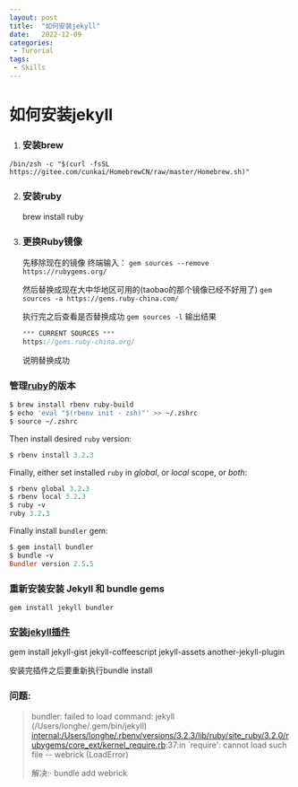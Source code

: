 ```yaml
---
layout: post
title:  "如何安装jekyll"
date:   2022-12-09
categories:
 - Turorial
tags:
 - Skills
---
```


# 如何安装jekyll

1. ### 安装brew

```
/bin/zsh -c "$(curl -fsSL https://gitee.com/cunkai/HomebrewCN/raw/master/Homebrew.sh)"
```

2. ### 安装ruby

   brew install ruby

3. ### 更换Ruby镜像

   先移除现在的镜像
   终端输入：
   `gem sources --remove https://rubygems.org/`

   然后替换成现在大中华地区可用的(taobao的那个镜像已经不好用了)
   `gem sources -a https://gems.ruby-china.com/`

   执行完之后查看是否替换成功
   `gem sources -l`
   输出结果

   

   ```cpp
   *** CURRENT SOURCES ***
   https://gems.ruby-china.org/
   ```

   说明替换成功

### 管理[ruby](https://stackoverflow.com/questions/77851863/bundle-exec-jekyll-serve-not-working-locally)的版本

```bash
$ brew install rbenv ruby-build
$ echo 'eval "$(rbenv init - zsh)"' >> ~/.zshrc
$ source ~/.zshrc
```

Then install desired `ruby` version:

```rb
$ rbenv install 3.2.3
```

Finally, either set installed `ruby` in *global*, or *local* scope, or *both*:

```rb
$ rbenv global 3.2.3
$ rbenv local 3.2.3
$ ruby -v
ruby 3.2.3
```

Finally install `bundler` gem:

```rb
$ gem install bundler
$ bundle -v
Bundler version 2.5.5
```

### 重新安装安装 Jekyll 和 bundle gems

```
gem install jekyll bundler
```

### [安装jekyll插件](https://www.jekyll.com.cn/docs/plugins/installation/)

gem install jekyll-gist jekyll-coffeescript jekyll-assets another-jekyll-plugin

安装完插件之后要重新执行bundle install



### 问题:

>  bundler: failed to load command: jekyll (/Users/longhe/.gem/bin/jekyll)
> <internal:/Users/longhe/.rbenv/versions/3.2.3/lib/ruby/site_ruby/3.2.0/rubygems/core_ext/kernel_require.rb>:37:in `require': cannot load such file -- webrick (LoadError)
>
> 解决:· bundle add webrick
